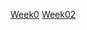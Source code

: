<a href="https://nailaalissa.github.io/HTML-CSs/week01/">Week0</a>
<a href="https://nailaalissa.github.io/HTML-CSs/week02/">Week02</a>
